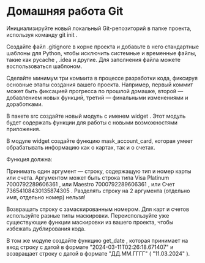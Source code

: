 # Домашняя работа Git
Инициализируйте новый локальный Git-репозиторий в папке проекта, используя команду git init .

Создайте файл .gitignore в корне проекта и добавьте в него стандартные шаблоны для Python, чтобы исключить системные и временные файлы, такие как pycache , .idea и другие. Для заполнения файла можете воспользоваться шаблоном.

Сделайте минимум три коммита в процессе разработки кода, фиксируя основные этапы создания вашего проекта. Например, первый коммит может быть фиксацией прогресса по прошлой домашке, второй — добавлением новых функций, третий — финальными изменениями и доработками.

В пакете src создайте новый модуль с именем widget . Этот модуль будет содержать функции для работы с новыми возможностями приложения.

В модуле widget создайте функцию mask_account_card, которая умеет обрабатывать информацию как о картах, так и о счетах.

Функция должна:

Принимать один аргумент — строку, содержащую тип и номер карты или счета. Аргументом может быть строка типа Visa Platinum 7000792289606361 , или Maestro 7000792289606361 , или Счет 73654108430135874305 . Разделять строку на 2 аргумента (отдельно имя, отдельно номер) нельзя!

Возвращать строку с замаскированным номером. Для карт и счетов используйте разные типы маскировки. Переиспользуйте уже существующие функции маскировки из вашего проекта, чтобы избежать дублирования кода.

В том же модуле создайте функцию get_date , которая принимает на вход строку с датой в формате "2024-03-11T02:26:18.671407" и возвращает строку с датой в формате "ДД.ММ.ГГГГ" ( "11.03.2024" ).
